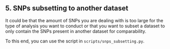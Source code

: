 ## 5. SNPs subsetting to another dataset

It could be that the amount of SNPs you are dealing with is too large for the type of analysis you want to conduct or that you want to subset a dataset to only contain the SNPs present in another dataset for comparability.

To this end, you can use the script in `scripts/snps_subsetting.py`.
